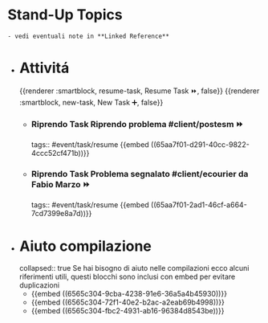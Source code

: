 # Stand-Up Topics
	- vedi eventuali note in **Linked Reference**
- # Attivitá
  {{renderer :smartblock, resume-task, Resume Task ⏩️, false}} {{renderer :smartblock, new-task, New Task ➕, false}}
	- ### Riprendo Task Riprendo problema #client/postesm ⏩️
	  tags:: #event/task/resume
	  {{embed ((65aa7f01-d291-40cc-9822-4ccc52cf471b))}}
	- ### Riprendo Task Problema segnalato #client/ecourier da Fabio Marzo ⏩️
	  tags:: #event/task/resume
	  {{embed ((65aa7f01-2ad1-46cf-a664-7cd7399e8a7d))}}
- # Aiuto compilazione
  collapsed:: true
  Se hai bisogno di aiuto nelle compilazioni ecco alcuni riferimenti utili, questi blocchi sono inclusi con embed per evitare duplicazioni
	- {{embed ((6565c304-9cba-4238-91e6-36a5a4b45930))}}
	- {{embed ((6565c304-72f1-40e2-b2ac-a2eab69b4998))}}
	- {{embed ((6565c304-fbc2-4931-ab16-96384d8543be))}}